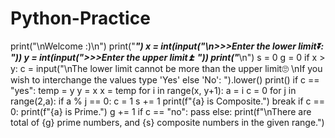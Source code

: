 # Python-Practice
print("\nWelcome :)\n")
print("___________")
x = int(input("\n>>>Enter the lower limit⏬: "))
y = int(input(">>>Enter the upper limit⏫: "))
print("___________\n")
s = 0
g = 0
if x > y:
    c = input("\nThe lower limit cannot be more than the upper limit🙄 \nIf you wish to interchange the values type 'Yes' else 'No': ").lower()
    print()
    if c == "yes":
        temp = y
        y = x
        x = temp
for i in range(x, y+1):
    a = i
    c = 0
    for j in range(2,a):
        if a % j == 0:
            c = 1
            s += 1
            print(f"{a} is Composite.")
            break
        if c == 0:
            print(f"{a} is Prime.")
            g += 1
if c == "no":
    pass
else:
    print(f"\nThere are total of {g} prime numbers, and {s} composite numbers in the given range.")
